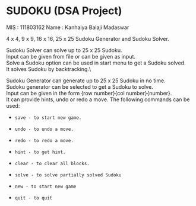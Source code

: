 # SUDOKU (DSA Project)

MIS : 111803162
Name : Kanhaiya Balaji Madaswar

4 x 4, 9 x 9, 16 x 16, 25 x 25 Sudoku Generator and Sudoku Solver.

Sudoku Solver can solve up to 25 x 25 Sudoku.\
Input can be given from file or can be given as input.\
Solve a Sudoku option can be used in start menu to get a Sudoku solved.\
It solves Sudoku by backtracking.\

Sudoku Generator can generate up to 25 x 25 Sudoku in no time.\
Sudoku generator can be selected to get a Sudoku to solve.\
Input can be given in the form {row number}{col number}{number}.\
It can provide hints, undo or redo a move.
The following commands can be used:
-     save - to start new game.
-     undo - to undo a move.
-     redo - to redo a move.
-     hint - to get hint.
-     clear - to clear all blocks.
-     solve - to solve partially solved Sudoku
-     new - to start new game
-     quit - to quit
